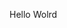 Hello Wolrd























































































































































































































































































































































































































































































































































































































































































































































































































































































































































































































































































































































































































































































































































































































































































































































































































































































































































































































































































































































































































































































































































































































































































































































